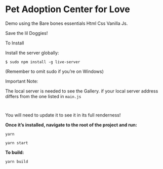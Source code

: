 # Pet Adoption Center for Love
Demo using the Bare bones essentials Html Css Vanilla Js.

Save the lil Doggies!

To Install

Install the server globally:

```$ sudo npm install -g live-server```

(Remember to omit sudo if you’re on Windows)

Important Note:

The local server is needed to see the Gallery.
if your local server address differs from the one listed in `main.js`

```


```

You will need to update it to see it in its full renderness!



**Once it’s installed, navigate to the root of the project and run:**

```yarn```

```yarn start```

**To build:**

```yarn build```


